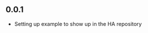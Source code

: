 <!-- https://developers.home-assistant.io/docs/add-ons/presentation#keeping-a-changelog -->

## 0.0.1

- Setting up example to show up in the HA repository
